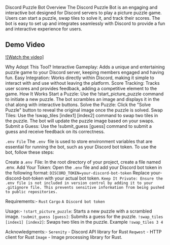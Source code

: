 Discord Puzzle Bot
Overview
The Discord Puzzle Bot is an engaging and interactive bot designed for Discord servers to play a picture puzzle game. Users can start a puzzle, swap tiles to solve it, and track their scores. The bot is easy to set up and integrates seamlessly with Discord to provide a fun and interactive experience for users.
## Demo Video

[![Watch the video]](https://drive.google.com/file/d/1jnXaqI-kD7Pe1zsrWPHeS4M5oc2i8fja/view?usp=drive_link)

Why Adopt This Tool?
Interactive Gameplay: Adds a unique and entertaining puzzle game to your Discord server, keeping members engaged and having fun.
Easy Integration: Works directly within Discord, making it simple to interact with and use without leaving the platform.
Score Tracking: Tracks user scores and provides feedback, adding a competitive element to the game.
How It Works
Start a Puzzle: Use the !start_picture_puzzle command to initiate a new puzzle. The bot scrambles an image and displays it in the chat along with interactive buttons.
Solve the Puzzle: Click the "Solve Puzzle" button to reveal the original image once the puzzle is solved.
Swap Tiles: Use the !swap_tiles [index1] [index2] command to swap two tiles in the puzzle. The bot will update the puzzle image based on your swaps.
Submit a Guess: Use the !submit_guess [guess] command to submit a guess and receive feedback on its correctness.


```.env File```
The ```.env ```file is used to store environment variables that are essential for running the bot, such as your Discord bot token. To use the bot, follow these steps:

Create a .```env ```File: In the root directory of your project, create a file named .env.
Add Your Token: Open the ```.env``` file and add your Discord bot token in the following format:
```DISCORD_TOKEN=your-discord-bot-token```
Replace your-discord-bot-token with your actual bot token.
```Keep It Private: Ensure the .env file is not included in version control by adding it to your .gitignore file. This prevents sensitive information from being pushed to public repositories.```

Requirements:-
```Rust```
```Cargo```
```A Discord bot token```

Usage:-
```!start_picture_puzzle```: Starts a new puzzle with a scrambled image.
```!submit_guess [guess]```: Submits a guess for the puzzle.
```!swap_tiles [index1] [index2]```: Swaps two tiles in the puzzle. Example ```!swap_tiles 3 4```


Acknowledgments:-
```Serenity``` - Discord API library for Rust
```Reqwest``` - HTTP client for Rust
```Image``` - Image processing library for Rust.